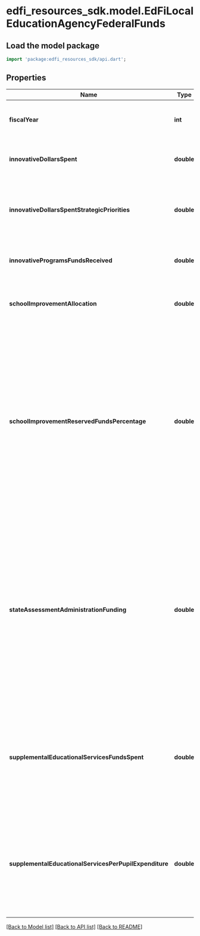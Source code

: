 # edfi_resources_sdk.model.EdFiLocalEducationAgencyFederalFunds

## Load the model package
```dart
import 'package:edfi_resources_sdk/api.dart';
```

## Properties
Name | Type | Description | Notes
------------ | ------------- | ------------- | -------------
**fiscalYear** | **int** | The fiscal year for which the federal funds are received. | 
**innovativeDollarsSpent** | **double** | The total Title V, Part A funds expended by LEAs. | [optional] 
**innovativeDollarsSpentStrategicPriorities** | **double** | The total amount of Title V, Part A funds expended by LEAs for the four strategic priorities. | [optional] 
**innovativeProgramsFundsReceived** | **double** | The total Title V, Part A funds received by LEAs. | [optional] 
**schoolImprovementAllocation** | **double** | The amount of Section 1003(a) and 1003(g) allocations to LEAs. | [optional] 
**schoolImprovementReservedFundsPercentage** | **double** | An indication of the percentage of the Title I, Part A allocation that the SEA reserved in accordance with Section 1003(a) of ESEA and 200.100(a) of ED's regulations governing the reservation of funds for school improvement under Section 1003(a) of ESEA. | [optional] 
**stateAssessmentAdministrationFunding** | **double** | The percentage of funds used to administer assessments required by Section 1111(b) or to carry out other activities described in Section 6111 and other activities related to ensuring that the state's schools and LEAs are held accountable for results. | [optional] 
**supplementalEducationalServicesFundsSpent** | **double** | The dollar amount spent on supplemental educational services during the school year under Title I, Part A, Section 1116 of ESEA as amended. | [optional] 
**supplementalEducationalServicesPerPupilExpenditure** | **double** | The maximum dollar amount that may be spent per child for expenditures related to supplemental educational services under Title I of the ESEA. | [optional] 

[[Back to Model list]](../README.md#documentation-for-models) [[Back to API list]](../README.md#documentation-for-api-endpoints) [[Back to README]](../README.md)


